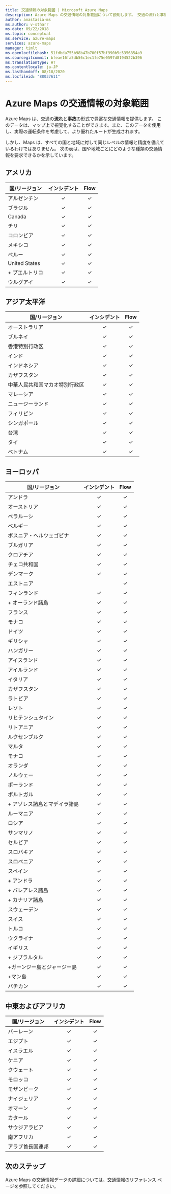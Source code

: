 ```yaml
---
title: 交通情報の対象範囲 | Microsoft Azure Maps
description: Azure Maps の交通情報の対象範囲について説明します。 交通の流れと事故に関する情報が、世界中のさまざまなリージョンで利用できるかどうかを確認します。
author: anastasia-ms
ms.author: v-stharr
ms.date: 09/22/2018
ms.topic: conceptual
ms.service: azure-maps
services: azure-maps
manager: timlt
ms.openlocfilehash: 51fdbda755b98b47b700f57bf990b5c5356854a9
ms.sourcegitcommit: bfeae16fa5db56c1ec1fe75e0597d8194522b396
ms.translationtype: HT
ms.contentlocale: ja-JP
ms.lasthandoff: 08/10/2020
ms.locfileid: "88037611"
---
```

# <a name="azure-maps-traffic-coverage"></a>Azure Maps の交通情報の対象範囲

Azure Maps は、交通の**流れ**と**事故**の形式で豊富な交通情報を提供します。 このデータは、マップ上で視覚化することができます。また、このデータを使用し、実際の運転条件を考慮して、より優れたルートが生成されます。

しかし、Maps は、すべての国と地域に対して同じレベルの情報と精度を備えているわけではありません。 次の表は、国や地域ごとにどのような種類の交通情報を要求できるかを示しています。 

## <a name="americas"></a>アメリカ

|国/リージョン  |インシデント  |Flow  |
|---------|:---------:|:---------:|
|アルゼンチン      |✓         |✓         |
|ブラジル     |✓         |✓         |
|Canada     |✓         |✓         |
|チリ     |✓         |✓         |
|コロンビア      |✓         |✓         |
|メキシコ     |✓         |✓         |
|ペルー       |✓         |✓         | 
|United States     |✓         |✓        |
|+ プエルトリコ     |✓         |✓         |
|ウルグアイ |✓         |✓         |


## <a name="asia-pacific"></a>アジア太平洋

|国/リージョン   |インシデント  |Flow  |
|---------|:---------:|:---------:|
|オーストラリア     |✓         |✓        |
|ブルネイ   |✓         |✓        |
|香港特別行政区     |✓         |✓         |
|インド   |✓         |✓         |
|インドネシア     |✓         |✓         |
|カザフスタン    |✓         |✓         |
|中華人民共和国マカオ特別行政区     |✓         |✓         |
|マレーシア     |✓         |✓         |
|ニュージーランド     |✓         |✓         |
|フィリピン  |✓         |✓         |
|シンガポール     |✓         |✓         |
|台湾     |✓         |✓        |
|タイ     |✓         |✓        |
|ベトナム   |✓         |✓         |


## <a name="europe"></a>ヨーロッパ

|国/リージョン   |インシデント  |Flow  |
|---------|:---------:|:---------:|
|アンドラ   |✓         |✓         |
|オーストリア     |✓         |✓         |
|ベラルーシ    |✓         |✓         |
|ベルギー     |✓         |✓         |
|ボスニア・ヘルツェゴビナ    |✓         |✓         |
|ブルガリア     |✓         |✓         |
|クロアチア     |✓         |✓         |
|チェコ共和国     |✓         |✓         |
|デンマーク     |✓         |✓         |
|エストニア     |         | ✓        |
|フィンランド     |✓         |✓         |
|+ オーランド諸島      |✓         |✓         |
|フランス     |✓         |✓         |
|モナコ     |✓         |✓         |
|ドイツ     |✓         |✓         |
|ギリシャ     |✓         |✓         |
|ハンガリー     |✓         |✓         |
|アイスランド     |✓         |✓         |
|アイルランド     |✓         |✓         |
|イタリア     |✓         |✓        |
|カザフスタン    |✓         |✓        |
|ラトビア     |✓         |✓         |
|レソト     |✓         |✓         |
|リヒテンシュタイン      |✓         |✓         |
|リトアニア     |✓         |✓         |
|ルクセンブルク     |✓         |✓         |
|マルタ     |✓         |✓         |
|モナコ   |✓         |✓         |
|オランダ     |✓         |✓         |
|ノルウェー     |✓         |✓         |
|ポーランド     |✓         |✓         |
|ポルトガル     |✓         |✓         |
|\+ アゾレス諸島とマデイラ諸島     |✓         |✓         |
|ルーマニア     |✓         |✓         |
|ロシア     |✓         |✓         |
|サンマリノ    |✓         |✓         |
|セルビア   |✓         |✓         |
|スロバキア     |✓         |✓         |
|スロベニア     |✓         |✓         |
|スペイン     |✓         |✓         |
|+ アンドラ     |✓         |✓         |
|+ バレアレス諸島     |✓         |✓         |
|+ カナリア諸島     |✓         |✓         |
|スウェーデン     |✓         |✓         |
|スイス     |✓         |✓        |
|トルコ     |✓         |✓         |
|ウクライナ     |✓         |✓         |
|イギリス     |✓         |✓         |
|+ ジブラルタル     |✓         |✓         |
|+ガーンジー島とジャージー島     |✓         |✓         |
|+マン島     |✓         |✓         |
|バチカン   |✓         |✓         |


## <a name="middle-east-and-africa"></a>中東およびアフリカ

|国/リージョン |インシデント  |Flow  |
|---------|:---------:|:---------:|
|バーレーン     |✓         |✓         |
|エジプト     |✓         |✓         |
|イスラエル     |✓         |✓         |
|ケニア     |✓         |✓         |
|クウェート     |✓         |✓         |
|モロッコ     |✓         |✓         |
|モザンビーク  |✓         |✓         |
|ナイジェリア   |✓        |✓        |
|オマーン     |✓         |✓         |
|カタール     |✓         |✓         |
|サウジアラビア     |✓         |✓         |
|南アフリカ     |✓         |✓         |
|アラブ首長国連邦  |✓         |✓         |

## <a name="next-steps"></a>次のステップ

Azure Maps の交通情報データの詳細については、[交通情報](https://docs.microsoft.com/rest/api/maps/traffic)のリファレンス ページを参照してください。

